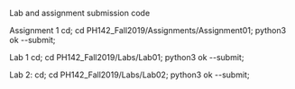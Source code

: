 Lab and assignment submission code

Assignment 1
cd; cd PH142_Fall2019/Assignments/Assignment01; python3 ok --submit;

Lab 1
cd; cd PH142_Fall2019/Labs/Lab01; python3 ok --submit;

Lab 2:
cd; cd PH142_Fall2019/Labs/Lab02; python3 ok --submit;



